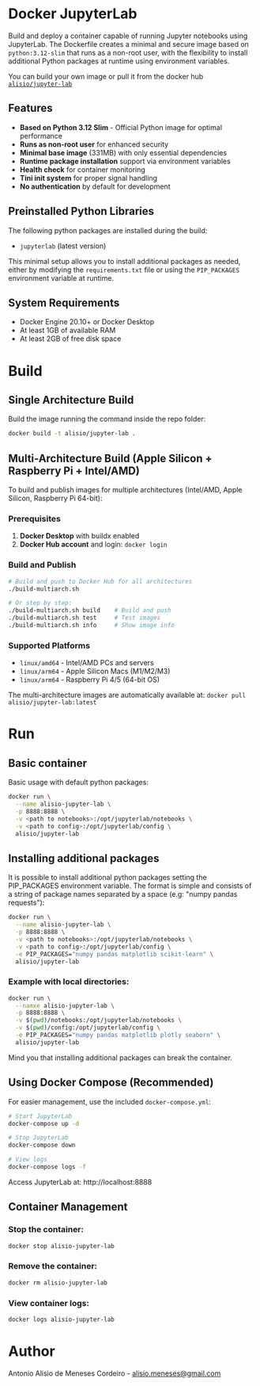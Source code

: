 # Docker JupyterLab

Build and deploy a container capable of running Jupyter notebooks using JupyterLab.
The Dockerfile creates a minimal and secure image based on `python:3.12-slim` that runs as a non-root user, with the flexibility to install additional Python packages at runtime using environment variables.

You can build your own image or pull it from the docker hub [`alisio/jupyter-lab`](https://hub.docker.com/r/alisio/jupyter-lab)

## Features

* **Based on Python 3.12 Slim** - Official Python image for optimal performance
* **Runs as non-root user** for enhanced security  
* **Minimal base image** (331MB) with only essential dependencies
* **Runtime package installation** support via environment variables
* **Health check** for container monitoring
* **Tini init system** for proper signal handling
* **No authentication** by default for development

## Preinstalled Python Libraries

The following python packages are installed during the build:

* `jupyterlab` (latest version)

This minimal setup allows you to install additional packages as needed, either by modifying the `requirements.txt` file or using the `PIP_PACKAGES` environment variable at runtime.

## System Requirements

* Docker Engine 20.10+ or Docker Desktop
* At least 1GB of available RAM
* At least 2GB of free disk space

# Build

## Single Architecture Build

Build the image running the command inside the repo folder:
```bash
docker build -t alisio/jupyter-lab .
```

## Multi-Architecture Build (Apple Silicon + Raspberry Pi + Intel/AMD)

To build and publish images for multiple architectures (Intel/AMD, Apple Silicon, Raspberry Pi 64-bit):

### Prerequisites
1. **Docker Desktop** with buildx enabled
2. **Docker Hub account** and login: `docker login`

### Build and Publish
```bash
# Build and push to Docker Hub for all architectures
./build-multiarch.sh

# Or step by step:
./build-multiarch.sh build    # Build and push
./build-multiarch.sh test     # Test images
./build-multiarch.sh info     # Show image info
```

### Supported Platforms
- `linux/amd64` - Intel/AMD PCs and servers
- `linux/arm64` - Apple Silicon Macs (M1/M2/M3)
- `linux/arm64` - Raspberry Pi 4/5 (64-bit OS)

The multi-architecture images are automatically available at:
`docker pull alisio/jupyter-lab:latest`

# Run

## Basic container

Basic usage with default python packages:

```sh
docker run \
  --name alisio-jupyter-lab \
  -p 8888:8888 \
  -v <path to notebooks>:/opt/jupyterlab/notebooks \
  -v <path to config>:/opt/jupyterlab/config \
  alisio/jupyter-lab
```

## Installing additional packages

It is possible to install additional python packages setting the PIP_PACKAGES environment
variable. The format is simple and consists of a string of package names separated by
a space (e.g: "numpy pandas requests"):

```sh
docker run \
  --name alisio-jupyter-lab \
  -p 8888:8888 \
  -v <path to notebooks>:/opt/jupyterlab/notebooks \
  -v <path to config>:/opt/jupyterlab/config \
  -e PIP_PACKAGES="numpy pandas matplotlib scikit-learn" \
  alisio/jupyter-lab
```

### Example with local directories:

```sh
docker run \
  --namxe alisio-jupyter-lab \
  -p 8888:8888 \
  -v $(pwd)/notebooks:/opt/jupyterlab/notebooks \
  -v $(pwd)/config:/opt/jupyterlab/config \
  -e PIP_PACKAGES="numpy pandas matplotlib plotly seaborn" \
  alisio/jupyter-lab
```

Mind you that installing additional packages can break the container.

## Using Docker Compose (Recommended)

For easier management, use the included `docker-compose.yml`:

```sh
# Start JupyterLab
docker-compose up -d

# Stop JupyterLab
docker-compose down

# View logs
docker-compose logs -f
```

Access JupyterLab at: http://localhost:8888

## Container Management

### Stop the container:
```sh
docker stop alisio-jupyter-lab
```

### Remove the container:
```sh
docker rm alisio-jupyter-lab
```

### View container logs:
```sh
docker logs alisio-jupyter-lab
```

# Author

Antonio Alisio de Meneses Cordeiro - alisio.meneses@gmail.com
